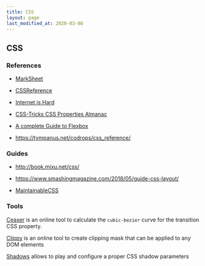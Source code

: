 ```yaml
---
title: CSS
layout: page
last_modified_at: 2020-03-08
---
```


## CSS

### References

- [MarkSheet](http://marksheet.io/)

- [CSSReference](http://cssreference.io/)

- [Internet is Hard](https://internetingishard.com/html-and-css/)

- [CSS-Tricks CSS Properties Almanac](https://css-tricks.com/almanac/properties/)

- [A complete Guide to Flexbox](https://css-tricks.com/snippets/css/a-guide-to-flexbox/)

- https://tympanus.net/codrops/css_reference/

### Guides

- http://book.mixu.net/css/

- https://www.smashingmagazine.com/2018/05/guide-css-layout/
- [MaintainableCSS](https://maintainablecss.com)

### Tools

[Ceaser](https://matthewlein.com/tools/ceaser) is an online tool to calculate the `cubic-bezier` curve for the transition CSS property.

[Clippy](https://bennettfeely.com/clippy/) is an online tool to create clipping mask that can be applied to any DOM elements

[Shadows](https://brumm.af/shadows) allows to play and configure a proper CSS shadow parameters